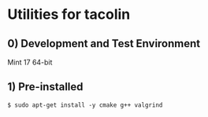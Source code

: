 # Utilities for tacolin

## 0) Development and Test Environment

Mint 17 64-bit

## 1) Pre-installed

	$ sudo apt-get install -y cmake g++ valgrind 


